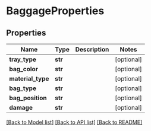 # BaggageProperties

## Properties
Name | Type | Description | Notes
------------ | ------------- | ------------- | -------------
**tray_type** | **str** |  | [optional] 
**bag_color** | **str** |  | [optional] 
**material_type** | **str** |  | [optional] 
**bag_type** | **str** |  | [optional] 
**bag_position** | **str** |  | [optional] 
**damage** | **str** |  | [optional] 

[[Back to Model list]](../README.md#documentation-for-models) [[Back to API list]](../README.md#documentation-for-api-endpoints) [[Back to README]](../README.md)

